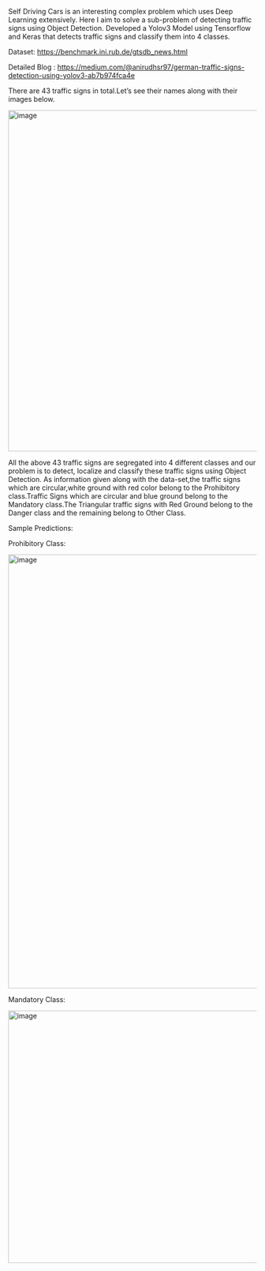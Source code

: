 Self Driving Cars is an interesting complex problem which uses Deep Learning extensively. Here I aim to solve a sub-problem of detecting traffic signs using Object Detection.
Developed a Yolov3 Model using Tensorflow and Keras that detects traffic signs and classify them into 4 classes.

Dataset: https://benchmark.ini.rub.de/gtsdb_news.html

Detailed Blog :  https://medium.com/@anirudhsr97/german-traffic-signs-detection-using-yolov3-ab7b974fca4e

There are 43 traffic signs in total.Let’s see their names along with their images below.

<img width="692" alt="image" src="https://github.com/anirudh-s97/German-Traffic-Sign-Detection/assets/43056822/71558b6f-cbfa-46b6-a231-90249a23a574">


All the above 43 traffic signs are segregated into 4 different classes and our problem is to detect, localize and classify these traffic signs using Object Detection.
As information given along with the data-set,the traffic signs which are circular,white ground with red color belong to the Prohibitory class.Traffic Signs which are
circular and blue ground belong to the Mandatory class.The Triangular traffic signs with Red Ground belong to the Danger class and the remaining belong to Other Class.





Sample Predictions:

Prohibitory Class:

<img width="880" alt="image" src="https://github.com/anirudh-s97/German-Traffic-Sign-Detection/assets/43056822/883caa08-3c1b-4687-96ec-61cfd0d318f2">


Mandatory Class:

<img width="512" alt="image" src="https://github.com/anirudh-s97/German-Traffic-Sign-Detection/assets/43056822/0f92b51e-b53c-4983-8c93-b9d4baf77f22">


